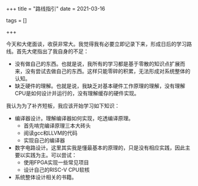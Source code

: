 +++
title = "路线指引"
date = 2021-03-16


tags = []

+++

今天和大佬面谈，收获非常大。我觉得我有必要立即记录下来，形成日后的学习路线。首先大佬指出了我自身的不足：

* 没有做自己的东西。也就是说，我所有的学习都是基于零散的知识点扩展而来，没有尝试去做自己的东西。这样只能零碎的积累，无法形成对系统整体的认知。
* 缺乏硬件的理解。也就是说，我缺乏对基本硬件工作原理的理解，没有理解CPU是如何设计并运行的，没有理解缓存的硬件实现。

我认为为了补齐短板，我应该开始学习如下知识：

* 编译器设计。理解编译器如何实现，吃透编译原理。
  * 首先啃完编译原理三本大砖头
  * 阅读gcc和LLVM的代码
  * 实现自己的编译器
* 数字电路设计。这里其实我是懂最基本的原理的，只是没有相应实践，因此主要以实践为主。可以尝试：
  * 使用FPGA实现一些常见项目
  * 设计自己的RISC-V CPU软核
* 系统整体设计相关的书籍。

